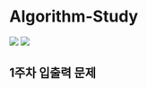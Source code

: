 # Algorithm-Study
<img  src="http://mazassumnida.wtf/api/v2/generate_badge?boj=lklim79">
<img  src="http://mazassumnida.wtf/api/v2/generate_badge?boj=rosa0000918">

## 1주차 입출력 문제 
